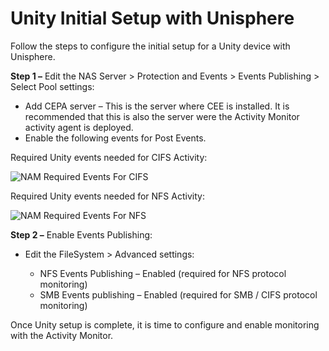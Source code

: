 # Unity Initial Setup with Unisphere

Follow the steps to configure the initial setup for a Unity device with Unisphere.

**Step 1 –** Edit the NAS Server > Protection and Events > Events Publishing > Select Pool settings:

- Add CEPA server – This is the server where CEE is installed. It is recommended that this is also
  the server were the Activity Monitor activity agent is deployed.
- Enable the following events for Post Events.

Required Unity events needed for CIFS Activity:

![NAM Required Events For CIFS](/img/versioned_docs/activitymonitor_7.1/config/dellunity/eventscifs.webp)

Required Unity events needed for NFS Activity:

![NAM Required Events For NFS](/img/versioned_docs/activitymonitor_7.1/config/dellunity/eventsnfs.webp)

**Step 2 –** Enable Events Publishing:

- Edit the FileSystem > Advanced settings:

    - NFS Events Publishing – Enabled (required for NFS protocol monitoring)
    - SMB Events publishing – Enabled (required for SMB / CIFS protocol monitoring)

Once Unity setup is complete, it is time to configure and enable monitoring with the Activity
Monitor.
